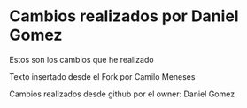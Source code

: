 # Cambios realizados por Daniel Gomez

Estos son los cambios que he realizado

Texto insertado desde el Fork por Camilo Meneses

Cambios realizados desde github por el owner: Daniel Gomez
